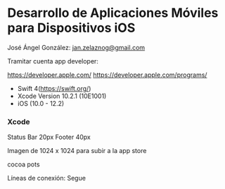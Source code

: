 # Desarrollo de Aplicaciones Móviles para Dispositivos iOS

José Ángel González: jan.zelaznog@gmail.com

Tramitar cuenta app developer: 

https://developer.apple.com/
https://developer.apple.com/programs/

* Swift 4(https://swift.org/)
* Xcode Version 10.2.1 (10E1001)
* iOS (10.0 - 12.2)


### Xcode

Status Bar 20px
Footer 40px

Imagen de 1024 x 1024 para subir a la app store

cocoa pots


Líneas de conexión: Segue
